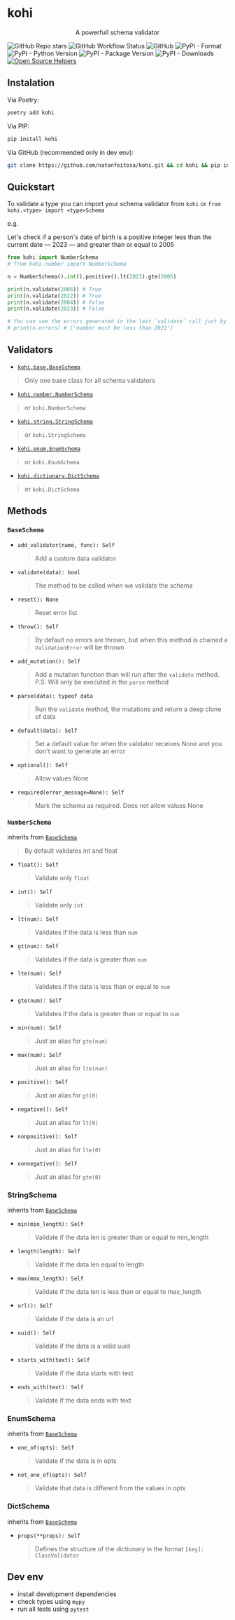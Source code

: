 # kohi

<p align="center">A powerfull schema validator</p>

![GitHub Repo stars](https://img.shields.io/github/stars/natanfeitosa/kohi)
![GitHub Workflow Status](https://img.shields.io/github/actions/workflow/status/natanfeitosa/kohi/pytest.yml?label=Pytest&logo=github)
![GitHub](https://img.shields.io/github/license/natanfeitosa/kohi)
![PyPI - Format](https://img.shields.io/pypi/format/kohi)
![PyPI - Python Version](https://img.shields.io/pypi/pyversions/kohi)
![PyPI - Package Version](https://img.shields.io/pypi/v/kohi)
![PyPI - Downloads](https://img.shields.io/pypi/dm/kohi)
[![Open Source Helpers](https://www.codetriage.com/natanfeitosa/kohi/badges/users.svg)](https://www.codetriage.com/natanfeitosa/kohi)

## Instalation

Via Poetry:
```sh
poetry add kohi
```

Via PIP:
```sh
pip install kohi
```

Via GitHub (recommended only in dev env):
```sh
git clone https://github.com/natanfeitosa/kohi.git && cd kohi && pip install .
```

## Quickstart

To validate a type you can import your schema validator from `kohi` or `from kohi.<type> import <type>Schema`

e.g.

Let's check if a person's date of birth is a positive integer less than the current date — 2023 — and greater than or equal to 2005

```python
from kohi import NumberSchema
# from kohi.number import NumberSchema

n = NumberSchema().int().positive().lt(2023).gte(2005)

print(n.validate(2005)) # True
print(n.validate(2022)) # True
print(n.validate(2004)) # False
print(n.validate(2023)) # False

# You can see the errors generated in the last `validate` call just by accessing the `errors` property
# print(n.errors) # ['number must be less than 2022']
```

## Validators

* [`kohi.base.BaseSchema`](#baseschema)
> Only one base class for all schema validators
* [`kohi.number.NumberSchema`](#numberschema)
> or `kohi.NumberSchema`
* [`kohi.string.StringSchema`](#stringschema)
> or `kohi.StringSchema`
* [`kohi.enum.EnumSchema`](#enumschema)
> or `kohi.EnumSchema`
* [`kohi.dictionary.DictSchema`](#dictschema)
> or `kohi.DictSchema`

## Methods

### `BaseSchema`
* `add_validator(name, func): Self`
  > Add a custom data validator
* `validate(data): bool`
  > The method to be called when we validate the schema
* `reset(): None`
  > Reset error list
* `throw(): Self`
  > By default no errors are thrown, but when this method is chained a `ValidationError` will be thrown
* `add_mutation(): Self`
  > Add a mutation function than will run after the `validate` method. P.S. Will only be executed in the `parse` method
* `parse(data): typeof data`
  > Run the `validate` method, the mutations and return a deep clone of data
* `default(data): Self`
  > Set a default value for when the validator receives None and you don't want to generate an error
* `optional(): Self`
  > Allow values None
* `required(error_message=None): Self`
  > Mark the schema as required. Does not allow values None

### `NumberSchema`
inherits from [`BaseSchema`](#baseschema)
> By default validates int and float 

* `float(): Self`
  > Validate only `float`
* `int(): Self`
  > Validate only `int`
* `lt(num): Self`
  > Validates if the data is less than `num`
* `gt(num): Self`
  > Validates if the data is greater than `num`
* `lte(num): Self`
  > Validates if the data is less than or equal to `num`
* `gte(num): Self`
  > Validates if the data is greater than or equal to `num`
* `min(num): Self`
  > Just an alias for `gte(num)`
* `max(num): Self`
  > Just an alias for `lte(nun)`
* `positive(): Self`
  > Just an alias for `gt(0)`
* `negative(): Self`
  > Just an alias for `lt(0)`
* `nonpositive(): Self`
  > Just an alias for `lte(0)`
* `nonnegative(): Self`
  > Just an alias for `gte(0)`

### StringSchema
inherits from [`BaseSchema`](#baseschema)

* `min(min_length): Self`
  > Validate if the data len is greater than or equal to min_length
* `length(length): Self`
  > Validate if the data len equal to length
* `max(max_length): Self`
  > Validate if the data len is less than or equal to max_length
* `url(): Self`
  > Validate if the data is an url
* `uuid(): Self`
  > Validate if the data is a valid uuid
* `starts_with(text): Self`
  > Validate if the data starts with text
* `ends_with(text): Self`
  > Validate if the data ends with text

### EnumSchema
inherits from [`BaseSchema`](#baseschema)

* `one_of(opts): Self`
  > Validate if the data is in opts
* `not_one_of(opts): Self`
  > Validate that data is different from the values in opts

### DictSchema
inherits from [`BaseSchema`](#baseschema)

* `props(**props): Self`
  > Defines the structure of the dictionary in the format `[key]: ClassValidator`

## Dev env

* install development dependencies
* check types using `mypy`
* run all tests using `pytest`
